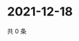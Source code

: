 # 2021-12-18

共 0 条

<!-- BEGIN WEIBO -->
<!-- 最后更新时间 Sat Dec 18 2021 20:13:34 GMT+0800 (China Standard Time) -->

<!-- END WEIBO -->

